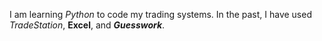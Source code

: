 I am learning *Python* to code my trading systems.
In the past, I have used _TradeStation_, __Excel__, and *__Guesswork__*.
